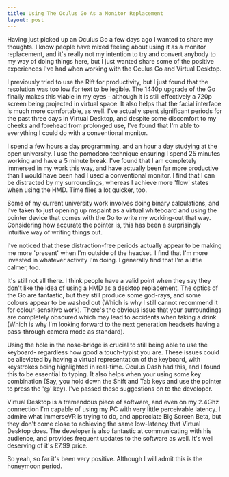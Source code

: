 ```yaml
---
title: Using The Oculus Go As a Monitor Replacement
layout: post 
---
```


Having just picked up an Oculus Go a few days ago I wanted to share my thoughts. I know people have mixed feeling about using it as a monitor replacement, and it's really not my intention to try and convert anybody to my way of doing things here, but I just wanted share some of the positive experiences I've had when working with the Oculus Go and Virtual Desktop.

I previously tried to use the Rift for productivity, but I just found that the resolution was too low for text to be legible. The 1440p upgrade of the Go finally makes this viable in my eyes - although it is still effectively a 720p screen being projected in virtual space. It also helps that the facial interface is much more comfortable, as well. I've actually spent significant periods for the past three days in Virtual Desktop, and despite some discomfort to my cheeks and forehead from prolonged use, I've found that I'm able to everything I could do with a conventional monitor.

I spend a few hours a day programming, and an hour a day studying at the open university. I use the pomodoro technique ensuring I spend 25 minutes working and have a 5 minute break. I've found that I am completely immersed in my work this way, and have actually been far more productive than I would have been had I used a conventional monitor. I find that I can be distracted by my surroundings, whereas I achieve more 'flow' states when using the HMD. Time flies a lot quicker, too.

Some of my current university work involves doing binary calculations, and I've taken to just opening up mspaint as a virtual whiteboard and using the pointer device that comes with the Go to write my working-out that way. Considering how accurate the pointer is, this has been a surprisingly intuitive way of writing things out.

I've noticed that these distraction-free periods actually appear to be making me more 'present' when I'm outside of the headset. I find that I'm more invested in whatever activity I'm doing. I generally find that I'm a little calmer, too.

It's still not all there. I think people have a valid point when they say they don't like the idea of using a HMD as a desktop replacement. The optics of the Go are fantastic, but they still produce some god-rays, and some colours appear to be washed out (Which is why I still cannot recommend it for colour-sensitive work). There's the obvious issue that your surroundings are completely obscured which may lead to accidents when taking a drink (Which is why I'm looking forward to the next generation headsets having a pass-through camera mode as standard).

Using the hole in the nose-bridge is crucial to still being able to use the keyboard- regardless how good a touch-typist you are. These issues could be alleviated by having a virtual representation of the keyboard, with keystrokes being highlighted in real-time. Oculus Dash had this, and I found this to be essential to typing. It also helps when your using some key combination (Say, you hold down the Shift and Tab keys and use the pointer to press the '@' key). I've passed these suggestions on to the developer.



Virtual Desktop is a tremendous piece of software, and even on my 2.4Ghz connection I'm capable of using my PC with very little perceivable latency. I admire what ImmerseVR is trying to do, and appreciate Big Screen Beta, but they don't come close to achieving the same low-latency that Virtual Desktop does. The developer is also fantastic at communicating with his audience, and provides frequent updates to the software as well. It's well deserving of it's £7.99 price.

So yeah, so far it's been very positive. Although I will admit this is the honeymoon period.